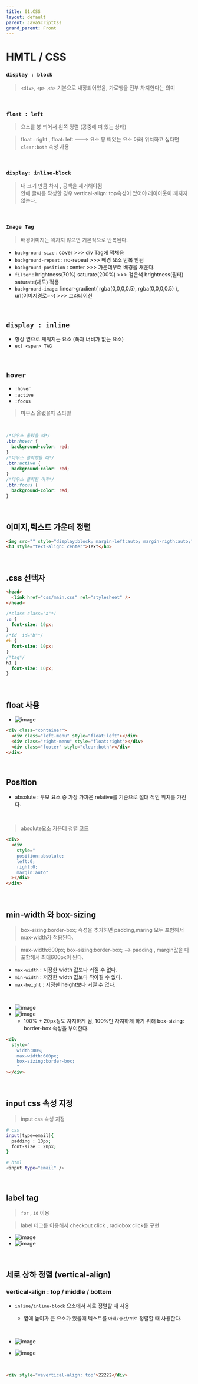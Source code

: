 ```yaml
---
title: 01.CSS
layout: default
parent: JavaScriptCss
grand_parent: Front
---
```


# HMTL / CSS

### `display : block`

> `<div>`, `<p>` ,`<h>` 기본으로 내장되어있음, 가로행을 전부 차지한다는 의미

<br />

### `float : left`

> 요소를 붕 띄어서 왼쪽 정렬 (공중에 떠 있는 상태)

> float : right , float: left ---> 요소 붕 떠있는 요소 아래 위치하고 싶다면 `clear:both` 속성 사용

<br />

### `display: inline-block`

> 내 크기 만큼 차지 , 공백을 제거해야됨 <br /> 안에 글씨를 작성할 경우 vertical-align: top속성이 있어야 레이아웃이 깨지지 않는다.

<br />

### `Image Tag`

> 배경이미지는 꽉차지 않으면 기본적으로 반복된다.

- `background-size` : cover >>> div Tag에 꽉채움
- `background-repeat` : no-repeat >>> 배경 요소 반복 안됨
- `background-position` : center >>> 가운데부터 배경을 채운다.
- `filter` : brightness(70%) saturate(200%) >>> 검은색 brightness(필터) saturate(채도) 적용
- `background-image`: linear-gradient( rgba(0,0,0,0.5), rgba(0,0,0,0.5) ), url(이미지경로~~) >>> 그라데이션

<br />

## `display : inline`

- 항상 옆으로 채워지는 요소 (폭과 너비가 없는 요소)
- `ex) <span> TAG`

<br />

## `hover`

- `:hover`
- `:active`
- `:focus`

> 마우스 올렸을때 스타일

<br />

```css
/*마우스 올렸을 때*/
.btn:hover {
  background-color: red;
}
/*마우스 클릭했을 때*/
.btn:active {
  background-color: red;
}
/*마우스 클릭한 이후*/
.btn:focus {
  background-color: red;
}
```

<br />

## 이미지,텍스트 가운데 정렬

```html
<img src="" style="display:block; margin-left:auto; margin-rigth:auto;" />
<h3 style="text-align: center">Text</h3>
```

<br />

## .css 선택자

```html
<head>
  <link href="css/main.css" rel="stylesheet" />
</head>
```

```css
/*class class="a"*/
.a {
  font-size: 10px;
}
/*id  id="b"*/
#b {
  font-size: 10px;
}
/*tag*/
h1 {
  font-size: 10px;
}
```

<br />

## float 사용

- ![image](../image/c11.png)

```html
<div class="container">
  <div class="left-menu" style="float:left"></div>
  <div class="right-menu" style="float:right"></div>
  <div class="footer" style="clear:both"></div>
</div>
```

<br />

## Position

- absolute : 부모 요소 중 가장 가까운 relative를 기준으로 절대 적인 위치를 가진다.

<br />

> absolute요소 가운데 정렬 코드

```html
<div>
  <div
    style="
    position:absolute;
    left:0;
    right:0;
    margin:auto"
  ></div>
</div>
```

<br />

## min-width 와 box-sizing

> box-sizing:border-box; 속성을 추가하면 padding,maring 모두 포함해서 max-width가 적용된다.

> max-width:600px; box-sizing:border-box; --> padding , margin값을 다 포함해서 최대600px이 된다.

- `max-width` : 지정한 width 값보다 커질 수 없다.
- `min-width` : 저장한 width 값보다 작아질 수 없다.
- `max-height` : 지정한 height보다 커질 수 없다.

<br />

- ![image](../image/c12.png)
- ![image](../image/c13.png)
  - 100% + 20px정도 차지하게 됨, 100%만 차지하게 하기 위해 box-sizing: border-box 속성을 부여한다.

```html
<div
  style="
    width:80%;
    max-width:600px;
    box-sizing:border-box;
    "
></div>
```

<br />

## input css 속성 지정

> input css 속성 지정

```bash
# css
input[type=email]{
  padding : 10px;
  font-size : 20px;
}

# html
<input type="email" />
```

<br />

## label tag

> `for` , `id` 이용

> label 테그를 이용해서 checkout click , radiobox click를 구현

- ![image](../image/c14.png)
- ![image](../image/c15.png)

<br />

## 세로 상하 정렬 (vertical-align)

### vertical-align : top / middle / bottom

- `inline/inline-block` 요소에서 세로 정렬할 때 사용

  - 옆에 높이가 큰 요소가 있을때 텍스트를 `아래/중간/위로` 정렬할 때 사용한다.

<br />

- ![image](../image/c16.png)
- ![image](../image/c17.png)

  <br />

```html
<div style="vevertical-align: top">22222</div>
```
